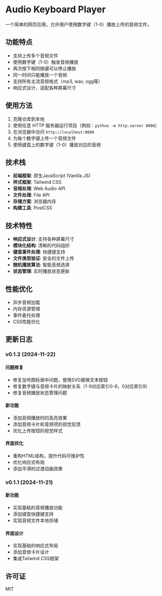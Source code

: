 # Audio Keyboard Player

一个简单的网页应用，允许用户使用数字键（1-0）播放上传的音频文件。

## 功能特点

- 支持上传多个音频文件
- 使用数字键（1-0）触发音频播放
- 再次按下相同按键可以停止播放
- 同一时间只能播放一个音频
- 支持所有主流音频格式（mp3, wav, ogg等）
- 响应式设计，适配各种屏幕尺寸

## 使用方法

1. 克隆仓库到本地
2. 使用任意 HTTP 服务器运行项目（例如：`python -m http.server 8080`）
3. 在浏览器中访问 `http://localhost:8080`
4. 为每个数字键上传一个音频文件
5. 使用键盘上的数字键（1-0）播放对应的音频

## 技术栈

- **前端框架**: 原生JavaScript (Vanilla JS)
- **样式框架**: Tailwind CSS
- **音频处理**: Web Audio API
- **文件处理**: File API
- **存储方案**: 浏览器内存
- **构建工具**: PostCSS

## 技术特性

- **响应式设计**: 支持各种屏幕尺寸
- **模块化结构**: 清晰的代码组织
- **键盘事件处理**: 快捷键支持
- **文件类型验证**: 安全的文件上传
- **随机播放算法**: 智能音频选择
- **状态管理**: 实时播放状态更新

## 性能优化

- 异步音频加载
- 内存资源管理
- 事件委托处理
- CSS性能优化

## 更新日志

### v0.1.2 (2024-11-22)

#### 问题修复
- 修复加号图标居中问题，使用SVG替换文本按钮
- 修复数字键与音频卡片的映射关系（1-9对应索引0-8，0对应索引9）
- 修复音频播放状态管理问题

#### 新功能
- 添加音频播放时的高亮效果
- 添加音频卡片和音频项的视觉反馈
- 优化上传按钮的视觉样式

#### 界面优化
- 重构HTML结构，提升代码可维护性
- 优化响应式布局
- 添加平滑的过渡动画效果

### v0.1.1 (2024-11-21)

#### 新功能
- 实现基础的音频播放功能
- 添加键盘快捷键支持
- 实现音频文件本地存储

#### 界面设计
- 实现基础的响应式布局
- 添加音频卡片设计
- 集成Tailwind CSS框架

## 许可证

MIT
